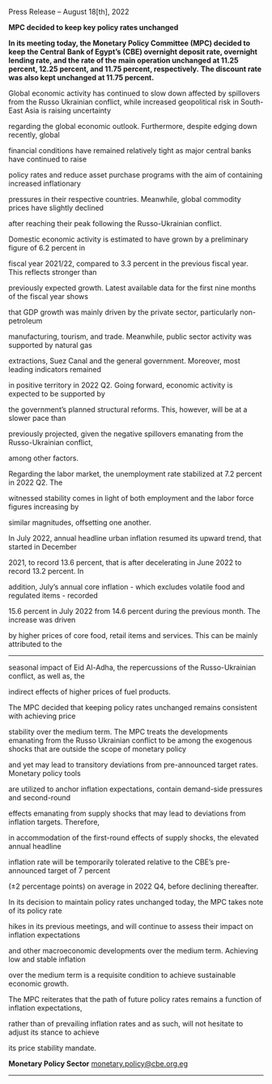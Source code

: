 Press Release – August 18[th], 2022

**MPC decided to keep key policy rates unchanged**

**In its meeting today, the Monetary Policy Committee (MPC) decided to keep the Central**
**Bank of Egypt’s (CBE) overnight deposit rate, overnight lending rate, and the rate of the**
**main operation unchanged at 11.25 percent, 12.25 percent, and 11.75 percent, respectively.**
**The discount rate was also kept unchanged at 11.75 percent.**

Global economic activity has continued to slow down affected by spillovers from the Russo
Ukrainian conflict, while increased geopolitical risk in South-East Asia is raising uncertainty

regarding the global economic outlook. Furthermore, despite edging down recently, global

financial conditions have remained relatively tight as major central banks have continued to raise

policy rates and reduce asset purchase programs with the aim of containing increased inflationary

pressures in their respective countries. Meanwhile, global commodity prices have slightly declined

after reaching their peak following the Russo-Ukrainian conflict.

Domestic economic activity is estimated to have grown by a preliminary figure of 6.2 percent in

fiscal year 2021/22, compared to 3.3 percent in the previous fiscal year. This reflects stronger than

previously expected growth. Latest available data for the first nine months of the fiscal year shows

that GDP growth was mainly driven by the private sector, particularly non-petroleum

manufacturing, tourism, and trade. Meanwhile, public sector activity was supported by natural gas

extractions, Suez Canal and the general government. Moreover, most leading indicators remained

in positive territory in 2022 Q2. Going forward, economic activity is expected to be supported by

the government’s planned structural reforms. This, however, will be at a slower pace than

previously projected, given the negative spillovers emanating from the Russo-Ukrainian conflict,

among other factors.

Regarding the labor market, the unemployment rate stabilized at 7.2 percent in 2022 Q2. The

witnessed stability comes in light of both employment and the labor force figures increasing by

similar magnitudes, offsetting one another.

In July 2022, annual headline urban inflation resumed its upward trend, that started in December

2021, to record 13.6 percent, that is after decelerating in June 2022 to record 13.2 percent. In

addition, July’s annual core inflation - which excludes volatile food and regulated items - recorded

15.6 percent in July 2022 from 14.6 percent during the previous month. The increase was driven

by higher prices of core food, retail items and services. This can be mainly attributed to the


-----

seasonal impact of Eid Al-Adha, the repercussions of the Russo-Ukrainian conflict, as well as, the

indirect effects of higher prices of fuel products.

The MPC decided that keeping policy rates unchanged remains consistent with achieving price

stability over the medium term. The MPC treats the developments emanating from the Russo
Ukrainian conflict to be among the exogenous shocks that are outside the scope of monetary policy

and yet may lead to transitory deviations from pre-announced target rates. Monetary policy tools

are utilized to anchor inflation expectations, contain demand-side pressures and second-round

effects emanating from supply shocks that may lead to deviations from inflation targets. Therefore,

in accommodation of the first-round effects of supply shocks, the elevated annual headline

inflation rate will be temporarily tolerated relative to the CBE’s pre-announced target of 7 percent

(±2 percentage points) on average in 2022 Q4, before declining thereafter.

In its decision to maintain policy rates unchanged today, the MPC takes note of its policy rate

hikes in its previous meetings, and will continue to assess their impact on inflation expectations

and other macroeconomic developments over the medium term. Achieving low and stable inflation

over the medium term is a requisite condition to achieve sustainable economic growth.

The MPC reiterates that the path of future policy rates remains a function of inflation expectations,

rather than of prevailing inflation rates and as such, will not hesitate to adjust its stance to achieve

its price stability mandate.

**Monetary Policy Sector**
monetary.policy@cbe.org.eg


-----

